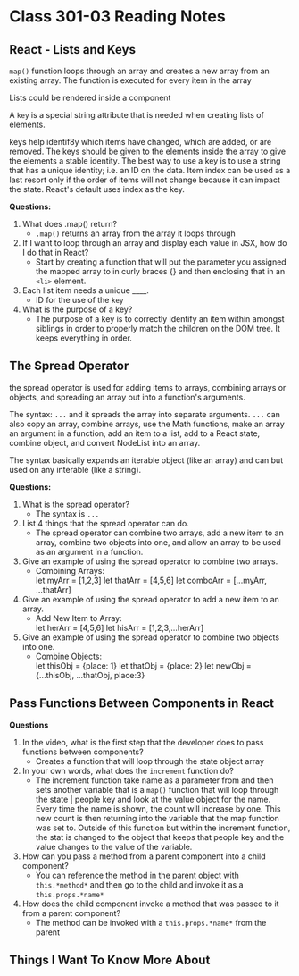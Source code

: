 # Class 301-03 Reading Notes

## React - Lists and Keys

`map()` function loops through an array and creates a new array from an existing array. The function is executed for every item in the array

Lists could be rendered inside a component

A `key` is a special string  attribute that is needed when creating lists of elements.

keys help identif8y which items have changed, which are added, or are removed. The keys should be given to the elements inside the array to give the elements a stable identity. The best way to use a key is to use a string that has a unique identity; i.e. an ID on the data. Item index can be used as a last resort only if the order of items will not change because it can impact the state. React's default uses index as the key.

**Questions:**

1. What does .map() return?
    * `.map()` returns an array from the array it loops through
2. If I want to loop through an array and display each value in JSX, how do I do that in React?
    * Start by creating a function that will put the parameter you assigned the mapped array to in curly braces {} and then enclosing that in an `<li>` element.
3. Each list item needs a unique ____.
    * ID for the use of the `key`
4. What is the purpose of a key?
    * The purpose of a key is to correctly identify an item within amongst siblings in order to properly match the children on the DOM tree. It keeps everything in order.

## The Spread Operator

the spread operator is used for adding items to arrays, combining arrays or objects, and spreading an array out into a function's arguments.

The syntax: `...` and it spreads the array into separate arguments. `...` can also copy an array, combine arrays, use the Math functions, make an array an argument in a function, add an item to a list, add to a React state, combine object, and convert NodeList into an array.

The syntax basically expands an iterable object (like an array) and can but used on any interable (like a string).

**Questions:**

1. What is the spread operator?
    * The syntax is `...`
2. List 4 things that the spread operator can do.
    * The spread operator can combine two arrays, add a new item to an array, combine two objects into one, and allow an array to be used as an argument in a function.
3. Give an example of using the spread operator to combine two arrays.
    * Combining Arrays:  
            let myArr = [1,2,3]
            let thatArr = [4,5,6]
            let comboArr = [...myArr, ...thatArr]
4. Give an example of using the spread operator to add a new item to an array.
    * Add New Item to Array:  
            let herArr = [4,5,6]
            let hisArr = [1,2,3,...herArr]
5. Give an example of using the spread operator to combine two objects into one.
    * Combine Objects:  
            let thisObj = {place: 1}
            let thatObj = {place: 2}
            let newObj = {...thisObj, ...thatObj, place:3}

## Pass Functions Between Components in React

**Questions**

1. In the video, what is the first step that the developer does to pass functions between components?
    * Creates a function that will loop through the state object array
2. In your own words, what does the `increment` function do?
    * The increment function take name as a parameter from and then sets another variable that is a `map()` function that will loop through the state | people key and look at the value object for the name. Every time the name is shown, the count will increase by one. This new count is then returning into the variable that the map function was set to. Outside of this function but within the increment function, the stat is changed to the object that keeps that people key and the value changes to the value of the variable.
3. How can you pass a method from a parent component into a child component?
    * You can reference the method in the parent object with `this.*method*` and then go to the child and invoke it as a `this.props.*name*`
4. How does the child component invoke a method that was passed to it from a parent component?
    * The method can be invoked with a `this.props.*name*` from the parent


## Things I Want To Know More About
